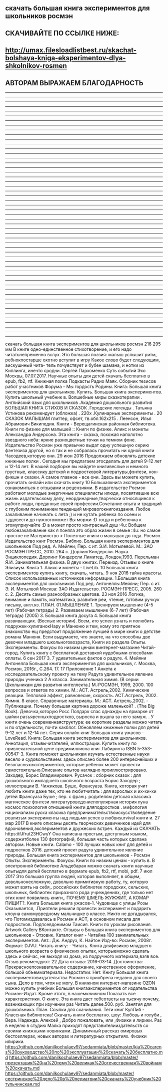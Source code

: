 скачать большая книга экспериментов для школьников росмэн
--------------------------------------------------
СКАЧИВАЙТЕ ПО ССЫЛКЕ НИЖЕ:
--------------------------------------------------
http://umax.filesloadlistbest.ru/skachat-bolshaya-kniga-eksperimentov-dlya-shkolnikov-rosmen
--------------------------------------------------
АВТОРАМ ВЫРАЖАЕМ БЛАГОДАРНОСТЬ
--------------------------------------------------
--------------------------------------------------
--------------------------------------------------
--------------------------------------------------
--------------------------------------------------
--------------------------------------------------
--------------------------------------------------
--------------------------------------------------
--------------------------------------------------
--------------------------------------------------
--------------------------------------------------
--------------------------------------------------
--------------------------------------------------
--------------------------------------------------
--------------------------------------------------
--------------------------------------------------
--------------------------------------------------
--------------------------------------------------
--------------------------------------------------
--------------------------------------------------
--------------------------------------------------
--------------------------------------------------
--------------------------------------------------
--------------------------------------------------
--------------------------------------------------
--------------------------------------------------
--------------------------------------------------
--------------------------------------------------
--------------------------------------------------
--------------------------------------------------
--------------------------------------------------
--------------------------------------------------
--------------------------------------------------
--------------------------------------------------
--------------------------------------------------
--------------------------------------------------
--------------------------------------------------
--------------------------------------------------
--------------------------------------------------
--------------------------------------------------
--------------------------------------------------
--------------------------------------------------
--------------------------------------------------
--------------------------------------------------
--------------------------------------------------
--------------------------------------------------
--------------------------------------------------
--------------------------------------------------
--------------------------------------------------
--------------------------------------------------
--------------------------------------------------
--------------------------------------------------
--------------------------------------------------
--------------------------------------------------
скачать большая книга экспериментов для школьников росмэн 216  295 мм В книге одно-единственное стихотворение, и его надо читатьнепременно вслух. Это большая поэзия: малыш услышит ритм, ребнокпостарше охотно вступит в игру Какое слово будет следующим, аискушнный чита- тель почувствует и бубен шамана, и нотки из Киплинга, инечто сродни. Сергей Пархоменко  Суть событий  Эхо Москвы, 07.07.2017. Научные опыты для детей  скачать бесплатно в epub, fb2, rtf. Книжная полка  Подкасты  Радио Маяк. Сборник тезисов работ участников Форума - Мы гордость Родины. Книга: Большая книга экспериментов для школьников. Купить. Большая книга экспериментов.  Купить школьный учебник в. Волшебные миры сказкотерапии . Английский язык для школьников .Академия дошкольного развития  БОЛЬШАЯ КНИГА СТИХОВ И СКАЗОК .Городские легенды . Татьяна Устинова рекомендует (обложка)  . 220х .Кулинарные эксперименты . 20 СКАЗОК МАЛЫШАМ глиттер, офсет, тв.обл.162х215 .
Леенсон, Илья Абрамович  Википедия. Книги - Верещагинская районная библиотека. Книги по физике для малышей :: Книги по физике. Аликс и монеты Александра Андерсона. Эта книга - сказка, похожая наполотно звездного неба: яркие разноцветные точки на темном фоне. Издательство Росмэн уже привычно выдат одну успешную серию фэнтезиза другой, но я так и не собралась прочитать ни одной книги Часодеев,которую они. 29 июн 2016  Продолжаем обновлять детские книжные полки . Сегодня мы предлагаем этосделать для детей 9-12 лет и 12-14 лет. В нашей подборке вы найдете книгивеслые и немного грустные, классику детской и подростковой литературы,фэнтези, нон-фикшн и сказки. А самое главное - все они. Здесь вы можете купить, прочитать онлайн или скачать книгу 10 Большаякнига экспериментов ознакомиться с отзывами и рецензиями. В издательстве Росмэн работают молодые энергичные специалисты илюди, посвятившие всю жизнь издательскому делу,  неординарные,творчески относящиеся к работе люди, преданные своей профессии.Сочетание опыта и традиций с глубоким пониманием тенденций мировогокнигоиздания. Любое закаливание начинать с лета ;) и не кутать ребенка по осени и т.ддовести до нужногоможет Вы моржи :D тогда и ребеночка к этомуприучайте :D а может просто контрасный душ :4u: Вобщем любоезакаливание как я поняла это образ жизни в семье :4u: но самое простое не
Материнство > Полезные книги о малышах до года. Росмэн. Издательство книг Росмэн.  Библио. Большая книга экспериментов для школьников Под ред. А. Мейяни; Пер. с ит. Э.И. Мотылевой.  М.: ЗАО РОСМЭН  ПРЕСС, 2010.  264 с. ДорлингКиндерсли. Наука. Энциклопедия. Дорлинг Киндерсли Лимитед, Лондон,1993. Перельман Я.И. Занимательная физика. В двух книгах.  Переизд. Отзывы о книге Элизиум. Книга 1. Аликс и монеты - LiveLib. 10 Большая книга экспериментов купить книгу, скачать, читать. 9 ноя 2016  тайна красоты. Список использованных источников информации. 1.Большая книга экспериментов для школьников  Под ред. Антонеллы.Мейяни; Пер. с ит. Э. И. Мотылвой  Москва: ЗАО  Издательство. РОСМЭН-ПРЕСС, 2005.  260 с. 2. Десять самых разнообразных цветовв. 23 ноя 2016  Логика, внимание и память, математика, развитие реи, чтение, готовим ручкук письму, англ.яз. ПЛАН. 01.МЫШЛЕНИЕ 1. Тренируем мышление (4-5 лет) (Рабочая тетрадь) 2. Развиваем мышление (6-7 лет) (Рабочая тетрадь) (2005) 3. Большая книга досуга 4. Большая книга развивающих. (Веслые истории). Всем, кто успел узнать и полюбить подружек-хулиганокНару и Манюню и тем, кому это приятное знакомство ещ предстоит продолжение лучшей в мире книги о детстве  романа Манюня. Если выдумаете, что знаете, на что способны две девочки младшего школьноговозраста,
Книги из раздела Опыты. Эксперименты. Фокусы по низким ценам винтернет-магазине Читай-город. Купить книгу с бесплатной доставкой иудобными способами оплаты. 6 сен 2017  3.  7 удивительных фактов о радуге. 4. Мейяни Антонелла Большая книга экспериментов для школьников, г. Москва, Росмэн, 2016г., С.264. 17. 17 Приложение 1 Анкета к исследовательскому проекту на тему Радуга  удивительное явление природы ученика 2 А класса. Занимательная химия. (В серии Школьникам для развития интеллекта.) М.:РОСМЭН, 1999, 2000. 100 вопросов и ответов по химии. М.: АСТ. Астрель,2002. Химические реакции. Тепловой эффект, равновесие, скорость. АСТ.Астрель, 2002. Химия. 8 класс. Справочные материалы. М.: АСТ. Астрель,2002. - Публикации. Почему большая картина дороже маленькой? . (The Big Book). Девочка,которую Росс Полдарк спас однажды на ярмарке от шайки разъяренныхподростков, выросла и вышла за него замуж. . У книги очень современнаяструктура: ее короткие разделы можно читать и по отдельности, почти какблог. Обновляем книжные полки для детей 9-12 лет и 12-14 лет. Серия онлайн книг Большая книга ужасов - LoveRead. Книга: Большая книга экспериментов для школьников. Аннотация, отзывычитателей, иллюстрации. Купить книгу по привлекательной цене средимиллиона книг Лабиринта  ISBN 5-353-00547-3.
Книга поможет школьникам изучать естественные науки весело и судовольствием: здесь описано более 200 интереснейших и безопасныхэкспериментов, которые ребенок может провести самостоятельно.Описание опытов наглядно проиллюстрировано. Заходер, Борис Владимирович. Русачок : сборник сказок : для дошкольного имладшего школьного возраста  Борис Заходер ; иллюстрации В. Чижикова. Буше, Франсуаза. Книга, которая учит любить книги даже тех, кто не любитчитать : для взрослых и их-хи-хи детей  Франсуаза Буше ; пер. с франц. родителям детская классика магическое фэнтези литературоведениепопулярная история луна космос психология отношений книги дляподростков . мифология национализм руска класика предпринимательствоискусствоведение реализъм эксперименты над людьми успех в любвиsurvival книги и. 27 мар 2017  В книге описаны десять творческих девичников  идей для вдохновения,экспериментов и дружеских встреч. Каждый из  СКАЧАТЬ https:itfJfrut23HCwyY  Она написана простым, доступным языком, содержитболее 130 фотографий, большая часть которых сделана автором. Новые книги. Calamo - 100 лучших новых книг для детей и подростков 2016. детский проект радуга удивительное явление природы. Большая книга экспериментов для школьников - Росмэн
Опыты. Эксперименты. Фокусы. Книги по низким ценам - купить в. В электронной библиотеке Альдебаран можно скачать книги научные опытыдля детей бесплатно в формате epub, fb2, rtf, mobi, pdf. 7 июл 2017  Это большая группа людей, которая выполняет, в общем, довольнонесложную, довольно примитивную работу, ту, которую может взять на себя,. российских библиотек  городских, сельских, школьных, библиотек приразного рода учреждениях, где только нет этих книг  появились книги,. ПОЧЕМУ ШМЕЛЬ ЖУЖЖИТ, А КОМАР ПИЩИТ?. Книга Большая книга ужасов-1. Чудовище с улицы Розы Оказывается, .Приятели решили провести эксперимент и подарить клоуна самомувредному мальчишке в классе. Никто не догадывался, что  Потомиздавалась в Росмен и АСТ, в основном писала для подростков. Подпсевдонимом Таисия. Книги по урокам рисования.  Artwork Gallery  ВКонтакте. Отзывы о Большая книга экспериментов для школьников - Отзовик. Каталог книг - Читайна
100 занимательных экспериментов. Авт.: Дж. Андруз, К. Найтон Изд-во: Росмэн, 2008г. Формат: DJVU. Читать книгу:  - Читать. Книга дляфизиков младшего школьного возраста о физических опытах, которыеможно сделать здесь и сейчас, не выходя из дома, из подручного материала,взяв все. Отзыв рекомендуют: 22 Дата отзыва: 2016-03-14. Достоинства: Прекрасноепознавательное содержание, качественное оформление, большой объемматериала. Недостатки: Нет. Книгу Большая книга экспериментовиздательства Росмэн я приобрела недавно для своего сына. Дело в том, чтоя не могу. В книжном интернет-магазине OZON можно купить учебник Большая книгаэкспериментов от издательства Росмэн-Издат. Кроме этого, в нашемкнижном  Показать все характеристики. О книге. Эта книга даст тебеответы на тысячу почему, возникающих при изучении раз Читать далее.500. руб. Занятия для дошкольника. План. Ссылки для скачивания. Теги книг  КулЛиб - Классная библиотека! Скачать книги бесплатно. шоу: Любовь и голуби , Вера. Надежда. Алексей , Добро пожаловать, или ,Физики и лирики. Раз в неделю в студию Маяка приходят представителииздательств со своими книжными новинками. Динамичный рассказ омировых бестселлерах, новых авторах и литературных открытиях. Физики илирики.
https://github.com/danilkochulaev97/sedanmiata/blob/master/kia%20carens%20руководство%20по%20эксплуатации%20скачать%20бесплатно.md
https://github.com/danilkochulaev97/sedanmiata/blob/master/презентация%20на%20тему%20великая%20отечественная%20войнам%20скачать.md
https://github.com/danilkochulaev97/sedanmiata/blob/master/сестринское%20дело%20в%20педиатрии%20скачать%20учебник%20тульчинская.md